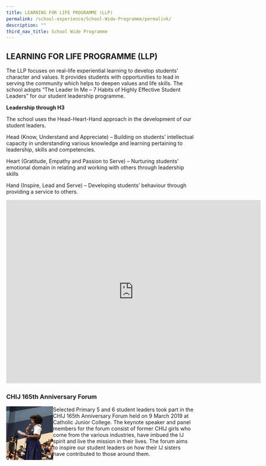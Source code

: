 ```yaml
---
title: LEARNING FOR LIFE PROGRAMME (LLP)
permalink: /school-experience/School-Wide-Programme/permalink/
description: ""
third_nav_title: School Wide Programme
---
```

## LEARNING FOR LIFE PROGRAMME (LLP)

The LLP focuses on real-life experiential learning to develop students’ character and values. It provides students with opportunities to lead in serving the community which helps to deepen values and life skills. The school adopts “The Leader In Me – 7 Habits of Highly Effective Student Leaders” for our student leadership programme.  

**Leadership through H3**  

The school uses the Head-Heart-Hand approach in the development of our student leaders.  

Head (Know, Understand and Appreciate) – Building on students’ intellectual capacity in understanding various knowledge and learning pertaining to leadership, skills and competencies.&nbsp;  

Heart (Gratitude, Empathy and Passion to Serve) – Nurturing students’ emotional domain in relating and working with others through leadership skills  

Hand (Inspire, Lead and Serve) – Developing students’ behaviour through providing a service to others.

<iframe allowfullscreen="true" height="492" width="684" frameborder="0" src="https://docs.google.com/presentation/d/e/2PACX-1vRSYxKFxS-EKp9VMHvHuvbuwfzpMNn3AXX6oieTI908mOT2_Q48QC-zdQUJvArcWPcFsAfu3YQyhXj5/embed?start=false&amp;loop=false&amp;delayms=3000"></iframe>

### CHIJ 165th Anniversary Forum

<img style="width: 25%;" src="/images/CHIJ_165th_Anniversary_Forum.jpeg" align = "left" /> Selected Primary 5 and 6 student leaders took part in the CHIJ 165th Anniversary Forum held on 9 March 2019 at Catholic Junior College. The keynote speaker and panel members for the forum consist of former CHIJ girls who come from the various industries, have imbued the IJ spirit and live the mission in their lives. The forum aims to inspire our student leaders on how their IJ sisters have contributed to those around them.

